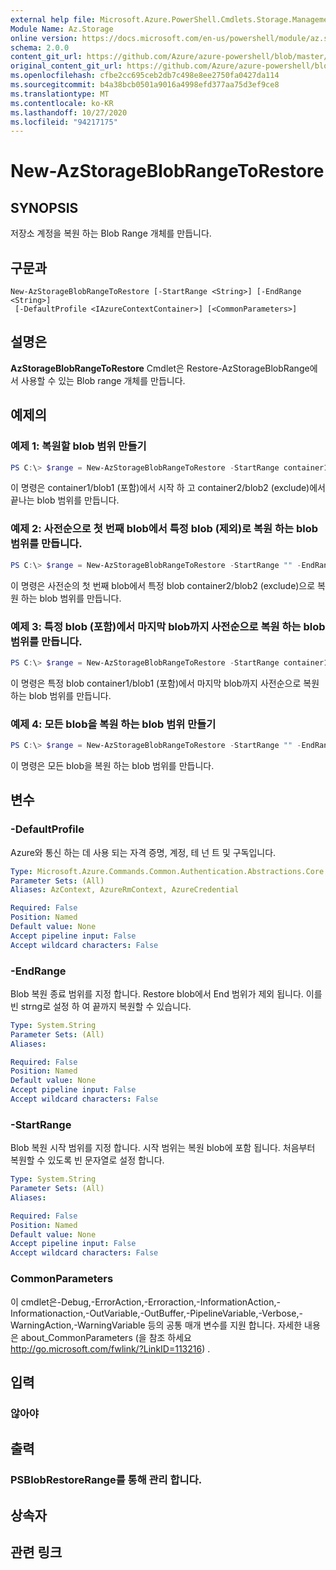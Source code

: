 ```yaml
---
external help file: Microsoft.Azure.PowerShell.Cmdlets.Storage.Management.dll-Help.xml
Module Name: Az.Storage
online version: https://docs.microsoft.com/en-us/powershell/module/az.storage/new-azstorageblobrangetorestore
schema: 2.0.0
content_git_url: https://github.com/Azure/azure-powershell/blob/master/src/Storage/Storage.Management/help/New-AzStorageBlobRangeToRestore.md
original_content_git_url: https://github.com/Azure/azure-powershell/blob/master/src/Storage/Storage.Management/help/New-AzStorageBlobRangeToRestore.md
ms.openlocfilehash: cfbe2cc695ceb2db7c498e8ee2750fa0427da114
ms.sourcegitcommit: b4a38bcb0501a9016a4998efd377aa75d3ef9ce8
ms.translationtype: MT
ms.contentlocale: ko-KR
ms.lasthandoff: 10/27/2020
ms.locfileid: "94217175"
---
```

# New-AzStorageBlobRangeToRestore

## SYNOPSIS
저장소 계정을 복원 하는 Blob Range 개체를 만듭니다.

## 구문과

```
New-AzStorageBlobRangeToRestore [-StartRange <String>] [-EndRange <String>]
 [-DefaultProfile <IAzureContextContainer>] [<CommonParameters>]
```

## 설명은
**AzStorageBlobRangeToRestore** Cmdlet은 Restore-AzStorageBlobRange에서 사용할 수 있는 Blob range 개체를 만듭니다.

## 예제의

### 예제 1: 복원할 blob 범위 만들기
```powershell
PS C:\> $range = New-AzStorageBlobRangeToRestore -StartRange container1/blob1 -EndRange container2/blob2
```

이 명령은 container1/blob1 (포함)에서 시작 하 고 container2/blob2 (exclude)에서 끝나는 blob 범위를 만듭니다.

### 예제 2: 사전순으로 첫 번째 blob에서 특정 blob (제외)로 복원 하는 blob 범위를 만듭니다.
```powershell
PS C:\> $range = New-AzStorageBlobRangeToRestore -StartRange "" -EndRange container2/blob2
```

이 명령은 사전순의 첫 번째 blob에서 특정 blob container2/blob2 (exclude)으로 복원 하는 blob 범위를 만듭니다.

### 예제 3: 특정 blob (포함)에서 마지막 blob까지 사전순으로 복원 하는 blob 범위를 만듭니다.
```powershell
PS C:\> $range = New-AzStorageBlobRangeToRestore -StartRange container1/blob1 -EndRange ""
```

이 명령은 특정 blob container1/blob1 (포함)에서 마지막 blob까지 사전순으로 복원 하는 blob 범위를 만듭니다.

### 예제 4: 모든 blob을 복원 하는 blob 범위 만들기
```powershell
PS C:\> $range = New-AzStorageBlobRangeToRestore -StartRange "" -EndRange ""
```

이 명령은 모든 blob을 복원 하는 blob 범위를 만듭니다.

## 변수

### -DefaultProfile
Azure와 통신 하는 데 사용 되는 자격 증명, 계정, 테 넌 트 및 구독입니다.

```yaml
Type: Microsoft.Azure.Commands.Common.Authentication.Abstractions.Core.IAzureContextContainer
Parameter Sets: (All)
Aliases: AzContext, AzureRmContext, AzureCredential

Required: False
Position: Named
Default value: None
Accept pipeline input: False
Accept wildcard characters: False
```

### -EndRange
Blob 복원 종료 범위를 지정 합니다.
Restore blob에서 End 범위가 제외 됩니다.
이를 빈 strng로 설정 하 여 끝까지 복원할 수 있습니다.

```yaml
Type: System.String
Parameter Sets: (All)
Aliases:

Required: False
Position: Named
Default value: None
Accept pipeline input: False
Accept wildcard characters: False
```

### -StartRange
Blob 복원 시작 범위를 지정 합니다.
시작 범위는 복원 blob에 포함 됩니다.
처음부터 복원할 수 있도록 빈 문자열로 설정 합니다.

```yaml
Type: System.String
Parameter Sets: (All)
Aliases:

Required: False
Position: Named
Default value: None
Accept pipeline input: False
Accept wildcard characters: False
```

### CommonParameters
이 cmdlet은-Debug,-ErrorAction,-Erroraction,-InformationAction,-Informationaction,-OutVariable,-OutBuffer,-PipelineVariable,-Verbose,-WarningAction,-WarningVariable 등의 공통 매개 변수를 지원 합니다. 자세한 내용은 about_CommonParameters (을 참조 하세요 http://go.microsoft.com/fwlink/?LinkID=113216) .

## 입력

### 않아야

## 출력

### PSBlobRestoreRange를 통해 관리 합니다.

## 상속자

## 관련 링크
